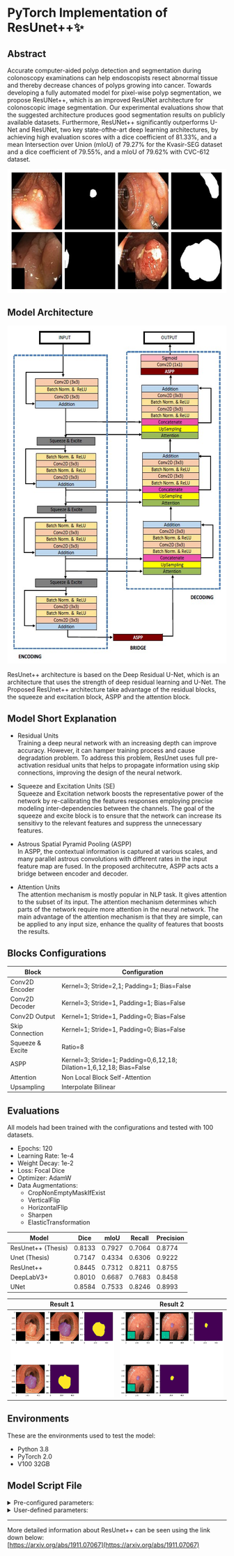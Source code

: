 # PyTorch Implementation of ResUnet++✨

## Abstract
Accurate computer-aided polyp detection and segmentation during colonoscopy examinations can help endoscopists resect abnormal tissue and thereby decrease chances of polyps growing into cancer. Towards developing a fully automated model for pixel-wise polyp segmentation, we propose ResUNet++, which is an improved ResUNet architecture for colonoscopic image segmentation. Our experimental evaluations show that the suggested architecture produces good segmentation results on publicly available datasets. Furthermore, ResUNet++ significantly outperforms U-Net and ResUNet, two key state-ofthe-art deep learning architectures, by achieving high evaluation scores with a dice coefficient of 81.33%, and a mean Intersection over Union (mIoU) of 79.27% for the Kvasir-SEG dataset and a dice coefficient of 79.55%, and a mIoU of 79.62% with CVC-612 dataset.
<p align="center">
  <img width="569" height="285" src="pictures/polyp_image.jpg">
</p>

## Model Architecture
<p align="center">
  <img width="574" height="776" src="pictures/resunetpp_model_structure.jpg">
</p>

ResUnet++ architecture is based on the Deep Residual U-Net, which is an architecture that uses the strength of deep residual learning and U-Net. The Proposed ResUnet++ architecture take advantage of the residual blocks, the squeeze and excitation block, ASPP and the attention block.

## Model Short Explanation
* Residual Units  
Training a deep neural network with an increasing depth can improve accuracy. However, it can hamper training process and cause degradation problem. To address this problem, ResUnet uses full pre-activation residual units that helps to propagate information using skip connections, improving the design of the neural network.

* Squeeze and Excitation Units (SE)  
Squeeze and Excitation network boosts the representative power of the network by re-calibrating the features responses employing precise modeling inter-dependencies between the channels. The goal of the squeeze and excite block is to ensure that the network can increase its sensitivy to the relevant features and suppress the unnecessary features.

* Astrous Spatial Pyramid Pooling (ASPP)  
In ASPP, the contextual information is captured at various scales, and many parallel astrous convolutions with different rates in the input feature map are fused. In the proposed architecutre, ASPP acts acts a bridge between encoder and decoder.

* Attention Units  
The attention mechanism is mostly popular in NLP task. It gives attention to the subset of its input. The attention mechanism determines which parts of the network require more attention in the neural network. The main advantage of the attention mechanism is that they are simple, can be applied to any input size, enhance the quality of features that boosts the results.

## Blocks Configurations 
| Block | Configuration |
| ------ | ------ |
| Conv2D Encoder | Kernel=3; Stride=2,1; Padding=1; Bias=False |
| Conv2D Decoder | Kernel=3; Stride=1, Padding=1; Bias=False |
| Conv2D Output | Kernel=1; Stride=1, Padding=0; Bias=False |
| Skip Connection | Kernel=1; Stride=1, Padding=0; Bias=False |
| Squeeze & Excite | Ratio=8 |
| ASPP | Kernel=3; Stride=1; Padding=0,6,12,18; Dilation=1,6,12,18; Bias=False |
| Attention | Non Local Block Self-Attention |
| Upsampling | Interpolate Bilinear |

## Evaluations
All models had been trained with the configurations and tested with 100 datasets.
* Epochs: 120
* Learning Rate: 1e-4
* Weight Decay: 1e-2
* Loss: Focal Dice
* Optimizer: AdamW
* Data Augmentations:
    * CropNonEmptyMaskIfExist
    * VerticalFlip
    * HorizontalFlip
    * Sharpen
    * ElasticTransformation
      
| Model | Dice | mIoU | Recall | Precision
| ----- | ---- | ---- | ------ | -------- |
| ResUnet++ (Thesis) | 0.8133 | 0.7927 | 0.7064 | 0.8774 |
| Unet (Thesis) | 0.7147 | 0.4334 | 0.6306 | 0.9222 |
| ResUnet++  | 0.8445 | 0.7312 | 0.8211 | 0.8755 |
| DeepLabV3+ | 0.8010 | 0.6687 | 0.7683 | 0.8458 |
| UNet | 0.8584 | 0.7533 | 0.8246 | 0.8993 |

Result 1             |  Result 2
:-------------------------:|:-------------------------:
![](results/output5.png)  |  ![](results/output1.png)

## Environments
These are the environments used to test the model:
* Python 3.8
* PyTorch 2.0
* V100 32GB

## Model Script File
<details>
  <summary>Pre-configured parameters:</summary>  
  
  | Name | Parameters |
  | ---- | -------- |
  | In Channels | 3 |
  | Encoders Out Channels | 16,32,64,128 |
  | Class Channels | 29 |
  | Squeeze Exitation Ratio | 8 |
  | Attention Ratio | 8 |
  | Dilation Rates | 1,6,12,18 |
  | Bias | False |

  To use default parameters:  
  Change the number of class channels to your specific task!
  ```
  model = ResUnetPP(class_channel=29)
  ```

  - [x] [resunet++(default)](model/resunet++.py)
</details>

<details>
  <summary>User-defined parameters:</summary>

  To use user-defined parameters, you need to insert information from the list below:
  * In Channels
  * Encoders Out Channels
  * Class Channels
  * Squeeze Exitation Ratio
  * Attention Ratio
  * Dilation Rates
  * Bias
  ```
  model = ResUnetPP(in_channels: int, encoder_out_channels: List[int], class_channels: int, se_ratio: int, attention_ratio: int, dilation: List[int], bias: bool)
  ```
  - [x] [resunet++(user)](model/resunet++_user.py)
</details>

---
More detailed information about ResUnet++ can be seen using the link down below:  
[https://arxiv.org/abs/1911.07067](https://arxiv.org/abs/1911.07067)
